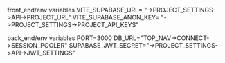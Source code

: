 front_end/env variables
VITE_SUPABASE_URL= "->PROJECT_SETTINGS->API->PROJECT_URL"
VITE_SUPABASE_ANON_KEY= "->PROJECT_SETTINGS->PROJECT_API_KEYS"

back_end/env variables
PORT=3000
DB_URL="TOP_NAV->CONNECT->SESSION_POOLER"
SUPABASE_JWT_SECRET="->PROJECT_SETTINGS->API->JWT_SETTINGS"
